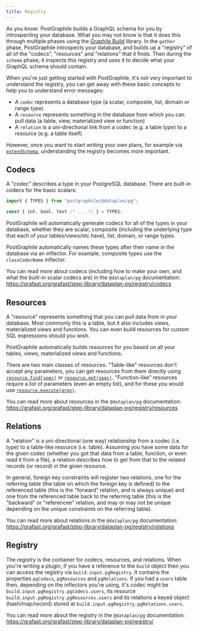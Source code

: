 ```yaml
---
title: Registry
---
```


As you know: PostGraphile builds a GraphQL schema for you by introspecting your
database. What you may not know is that it does this through multiple phases
using the [Graphile Build](https://build.graphile.org/graphile-build/5) library.
In the `gather` phase, PostGraphile introspects your database, and builds up a
"registry" of all of the "codecs", "resources" and "relations" that it finds.
Then during the `schema` phase, it inspects this registry and uses it to decide
what your GraphQL schema should contain.

When you're just getting started with PostGraphile, it's not very important to
understand the registry, you can get away with these basic concepts to help you
to understand error messages:

- A `codec` represents a database type (a scalar, composite, list, domain or range type)
- A `resource` represents something in the database from which you can pull data (a table, view, materialized view or function)
- A `relation` is a uni-directional link from a codec (e.g. a table _type_) to a resource (e.g. a table itself)

However, once you want to start writing your own plans, for example via
[`extendSchema`](./make-extend-schema-plugin.md), understanding the
registry becomes more important.

## Codecs

A "codec" describes a type in your PostgreSQL database. There are built-in
codecs for the basic scalars:

```ts
import { TYPES } from "postgraphile/@dataplan/pg";

const { int, bool, text /* ... */ } = TYPES;
```

PostGraphile will automatically generate codecs for all of the types in your
database, whether they are scalar, composite (including the underlying type
that each of your tables/views/etc have), list, domain, or range types.

PostGraphile automatically names these types after their name in the database
via an inflector. For example, composite types use the `classCodecName`
inflector.

You can read more about codecs (including how to make your own, and what the
built-in scalar codecs are) in the `@dataplan/pg` documentation:
https://grafast.org/grafast/step-library/dataplan-pg/registry/codecs

## Resources

A "resource" represents something that you can pull data from in your database.
Most commonly this is a table, but it also includes views, materialized views
and functions. You can even build resources for custom SQL expressions should
you wish.

PostGraphile automatically builds resources for you based on all your tables,
views, materialized views and functions.

There are two main classes of resources. "Table-like" resources don't accept
any parameters, you can get resources from them directly using
[`resource.find(spec)`](https://grafast.org/grafast/step-library/dataplan-pg/registry/resources#resourcefindspec)
or
[`resource.get(spec)`](https://grafast.org/grafast/step-library/dataplan-pg/registry/resources#resourcegetspec).
"Function-like" resources require a list of parameters (even an empty list),
and for these you would use
[`resource.execute(args)`](https://grafast.org/grafast/step-library/dataplan-pg/registry/resources#resourcefindspec).

You can read more about resources in the `@dataplan/pg` documentation:
https://grafast.org/grafast/step-library/dataplan-pg/registry/resources

## Relations

A "relation" is a uni-directional (one way) relationship from a codec (i.e.
type) to a table-like resource (i.e. table). Assuming you have some data for
the given codec (whether you got that data from a table, function, or even read
it from a file), a relation describes how to get from that to the related
records (or record) in the given resource.

In general, foreign key constraints will register _two_ relations, one for the
referring table (the table on which the foreign key is defined) to the
referenced table (this is the "forward" relation, and is always unique) and one
from the referenced table back to the referring table (this is the "backward"
or "referencee" relation, and may or may not be unique depending on the unique
constraints on the referring table).

You can read more about relations in the `@dataplan/pg` documentation:
https://grafast.org/grafast/step-library/dataplan-pg/registry/relations

## Registry

The registry is the container for codecs, resources, and relations. When you're
writing a plugin, if you have a reference to the `build` object then you can
access the registry via `build.input.pgRegistry`. It contains the properties
`pgCodecs`, `pgResources` and `pgRelations`. If you had a `users` table then,
depending on the inflectors you're using, it's codec might be
`build.input.pgRegistry.pgCodecs.users`, its resource
`build.input.pgRegistry.pgResources.users` and its relations a keyed object
(hash/map/record) stored at `build.input.pgRegistry.pgRelations.users`.

You can read more about the registry in the `@dataplan/pg` documentation:
https://grafast.org/grafast/step-library/dataplan-pg/registry/
